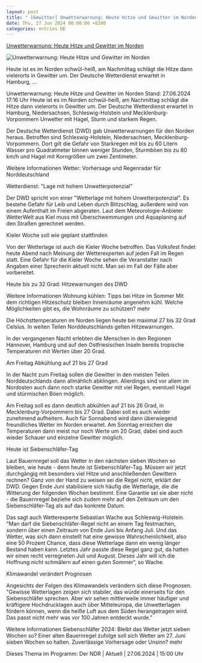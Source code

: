 ```yaml
---
layout: post
title: " [Gewitter] Unwetterwarnung: Heute Hitze und Gewitter im Norden"
date: Thu, 27 Jun 2024 00:00:00 +0200
categories: entries DE
---
```

[Unwetterwarnung: Heute Hitze und Gewitter im Norden](https://www.ndr.de/nachrichten/info/Unwetterwarnung-Heute-Hitze-und-Gewitter-im-Norden,unwetter4152.html)

![Unwetterwarnung: Heute Hitze und Gewitter im Norden](https://www.ndr.de/nachrichten/niedersachsen/wetterbild13052_v-contentxl.jpg)

Heute ist es im Norden schwül-heiß, am Nachmittag schlägt die Hitze dann vielerorts in Gewitter um. Der Deutsche Wetterdienst erwartet in Hamburg, ...

Unwetterwarnung: Heute Hitze und Gewitter im Norden Stand: 27.06.2024 17:16 Uhr Heute ist es im Norden schwül-heiß, am Nachmittag schlägt die Hitze dann vielerorts in Gewitter um. Der Deutsche Wetterdienst erwartet in Hamburg, Niedersachsen, Schleswig-Holstein und Mecklenburg-Vorpommern Unwetter mit Hagel, Sturm und starkem Regen.

Der Deutsche Wetterdienst (DWD) gab Unwetterwarnungen für den Norden heraus. Betroffen sind Schleswig-Holstein, Niedersachsen, Mecklenburg-Vorpommern. Dort gilt die Gefahr von Starkregen mit bis zu 60 Litern Wasser pro Quadratmeter binnen weniger Stunden, Sturmböen bis zu 80 km/h und Hagel mit Korngrößen um zwei Zentimeter.

Weitere Informationen Wetter: Vorhersage und Regenradar für Norddeutschland

Wetterdienst: "Lage mit hohem Unwetterpotenzial"

Der DWD spricht von einer "Wetterlage mit hohem Unwetterpotenzial". Es bestehe Gefahr für Leib und Leben durch Blitzschlag, außerdem wird von einem Aufenthalt im Freien abgeraten. Laut dem Meteorologie-Anbieter WetterWelt aus Kiel muss mit Überschwemmungen und Aquaplaning auf den Straßen gerechnet werden.

Kieler Woche soll wie geplant stattfinden

Von der Wetterlage ist auch die Kieler Woche betroffen. Das Volksfest findet heute Abend nach Meinung der Wetterexperten auf jeden Fall im Regen statt. Eine Gefahr für die Kieler Woche sehen die Veranstalter nach Angaben einer Sprecherin aktuell nicht. Man sei im Fall der Fälle aber vorbereitet.

Heute bis zu 32 Grad: Hitzewarnungen des DWD

Weitere Informationen Wohnung kühlen: Tipps bei Hitze im Sommer Mit dem richtigen Hitzeschutz bleiben Innenräume angenehm kühl. Welche Möglichkeiten gibt es, die Wohnräume zu schützen? mehr

Die Höchsttemperaturen im Norden liegen heute bei maximal 27 bis 32 Grad Celsius. In weiten Teilen Norddeutschlands gelten Hitzewarnungen.

In der vergangenen Nacht erlebten die Menschen in den Regionen Hannover, Hamburg und auf den Ostfriesischen Inseln bereits tropische Temperaturen mit Werten über 20 Grad.

Am Freitag Abkühlung auf 21 bis 27 Grad

In der Nacht zum Freitag sollen die Gewitter in den meisten Teilen Norddeutschlands dann allmählich abklingen. Allerdings sind vor allem im Nordosten auch dann noch starke Gewitter mit viel Regen, eventuell Hagel und stürmischen Böen möglich.

Am Freitag soll es dann deutlich abkühlen auf 21 bis 26 Grad, in Mecklenburg-Vorpommern bis 27 Grad. Dabei soll es auch wieder zunehmend aufheitern. Auch für Sonnabend wird dann überwiegend freundliches Wetter im Norden erwartet. Am Sonntag erreichen die Temperaturen dann meist nur noch Werte um 20 Grad, dabei sind auch wieder Schauer und einzelne Gewitter möglich.

Heute ist Siebenschläfer-Tag

Laut Bauernregel soll das Wetter in den nächsten sieben Wochen so bleiben, wie heute - denn heute ist Siebenschläfer-Tag. Müssen wir jetzt durchgängig mit besonders viel Hitze und anschließenden Gewittern rechnen? Ganz von der Hand zu weisen sei die Regel nicht, erklärt der DWD. Gegen Ende Juni stabilisiere sich häufig die Wetterlage, die die Witterung der folgenden Wochen bestimmt. Eine Garantie sei sie aber nicht - die Bauernregel beziehe sich zudem mehr auf den Zeitraum um den Siebenschläfer-Tag als auf das konkrete Datum.

Das sagt auch Wetterexperte Sebastian Wache aus Schleswig-Holstein. "Man darf die Siebenschläfer-Regel nicht an einem Tag festmachen, sondern über einen Zeitraum von Ende Juni bis Anfang Juli. Und das Wetter, was sich dann einstellt hat eine gewisse Wahrscheinlichkeit, also eine 50 Prozent Chance, dass diese Wetterlage dann ein wenig länger Bestand haben kann. Letztes Jahr passte diese Regel ganz gut, da hatten wir einen recht verregneten Juli und August. Dieses Jahr will ich die Hoffnung nicht schmälern auf einen guten Sommer“, so Wache.

Klimawandel verändert Prognosen

Angesichts der Folgen des Klimawandels verändern sich diese Prognosen. "Gewisse Wetterlagen zeigen sich stabiler, das würde einerseits für den Siebenschläfer sprechen. Aber wir sehen mittlerweile immer häufiger und kräftigere Hochdrucklagen auch über Mitteleuropa, die Unwetterlagen fördern können, wenn die heiße Luft aus dem Süden herangetragen wird. Das passt nicht mehr was vor 100 Jahren entdeckt wurde."

Weitere Informationen Siebenschläfer 2024: Bleibt das Wetter jetzt sieben Wochen so? Einer alten Bauernregel zufolge soll sich Wetter am 27. Juni sieben Wochen so halten. Zuverlässige Vorhersage oder Unsinn? mehr

Dieses Thema im Programm: Der NDR | Aktuell | 27.06.2024 | 15:00 Uhr

